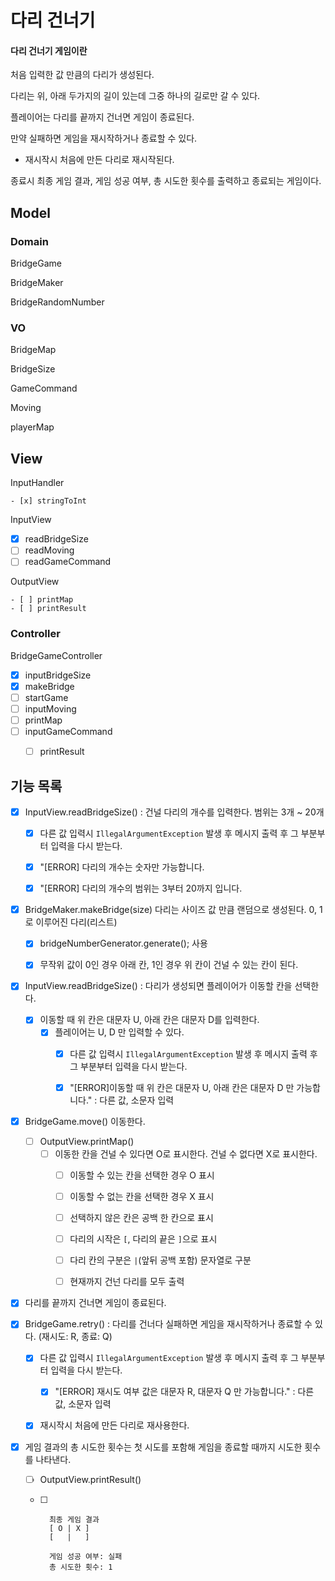 # 다리 건너기

#### 다리 건너기 게임이란

처음 입력한 값 만큼의 다리가 생성된다.

다리는 위, 아래 두가지의 길이 있는데 그중 하나의 길로만 갈 수 있다.

플레이어는 다리를 끝까지 건너면 게임이 종료된다.

만약 실패하면 게임을 재시작하거나 종료할 수 있다.

- 재시작시 처음에 만든 다리로 재시작된다.

종료시 최종 게임 결과, 게임 성공 여부, 총 시도한 횟수를 출력하고 종료되는 게임이다.



## Model

### Domain

BridgeGame

BridgeMaker

BridgeRandomNumber

### VO

BridgeMap

BridgeSize

GameCommand

Moving

playerMap

## View

InputHandler

	- [x] stringToInt

InputView

 - [x] readBridgeSize
 - [ ] readMoving
 - [ ] readGameCommand

OutputView

	- [ ] printMap
	- [ ] printResult

### Controller

BridgeGameController

- [x] inputBridgeSize
- [x] makeBridge
- [ ] startGame
- [ ] inputMoving
- [ ] printMap
- [ ] inputGameCommand
	- [ ] printResult



## 기능 목록

- [x] InputView.readBridgeSize() : 건널 다리의 개수를 입력한다. 범위는 3개 ~ 20개
	- [x] 다른 값 입력시  `IllegalArgumentException` 발생 후 메시지 출력 후 그 부분부터 입력을 다시 받는다.
	- [x] "[ERROR] 다리의 개수는 숫자만 가능합니다.
	- [x] "[ERROR] 다리의 개수의 범위는 3부터 20까지 입니다.



- [x] BridgeMaker.makeBridge(size) 다리는 사이즈 값 만큼 랜덤으로 생성된다. 0, 1로 이루어진 다리(리스트)
	- [x] bridgeNumberGenerator.generate(); 사용
	- [x] 무작위 값이 0인 경우 아래 칸, 1인 경우 위 칸이 건널 수 있는 칸이 된다.



- [x] InputView.readBridgeSize() : 다리가 생성되면 플레이어가 이동할 칸을 선택한다.
	- [x] 이동할 때 위 칸은 대문자 U, 아래 칸은 대문자 D를 입력한다.
		- [x] 플레이어는 U, D 만 입력할 수 있다.
			- [x] 다른 값 입력시  `IllegalArgumentException` 발생 후 메시지 출력 후 그 부분부터 입력을 다시 받는다.
			- [x] "[ERROR]이동할 때 위 칸은 대문자 U, 아래 칸은 대문자 D 만 가능합니다." : 다른 값, 소문자 입력



- [x] BridgeGame.move() 이동한다.
	- [ ] OutputView.printMap()
		- [ ] 이동한 칸을 건널 수 있다면 O로 표시한다. 건널 수 없다면 X로 표시한다.
			- [ ] 이동할 수 있는 칸을 선택한 경우 O 표시
			- [ ] 이동할 수 없는 칸을 선택한 경우 X 표시
			- [ ] 선택하지 않은 칸은 공백 한 칸으로 표시
			- [ ] 다리의 시작은 `[`, 다리의 끝은 `]`으로 표시
			- [ ] 다리 칸의 구분은 ` | `(앞뒤 공백 포함) 문자열로 구분
			- [ ] 현재까지 건넌 다리를 모두 출력



- [x] 다리를 끝까지 건너면 게임이 종료된다.
- [x] BridgeGame.retry() : 다리를 건너다 실패하면 게임을 재시작하거나 종료할 수 있다. (재시도: R, 종료: Q)
	- [x] 다른 값 입력시  `IllegalArgumentException` 발생 후 메시지 출력 후 그 부분부터 입력을 다시 받는다.
		- [x] "[ERROR] 재시도 여부 값은 대문자 R, 대문자 Q 만 가능합니다." : 다른 값, 소문자 입력
	- [x] 재시작시 처음에 만든 다리로 재사용한다.



- [x] 게임 결과의 총 시도한 횟수는 첫 시도를 포함해 게임을 종료할 때까지 시도한 횟수를 나타낸다.

	- [ ] OutputView.printResult()

	- [ ] ```
		최종 게임 결과
		[ O | X ]
		[   |   ]
		
		게임 성공 여부: 실패
		총 시도한 횟수: 1
		```

		



